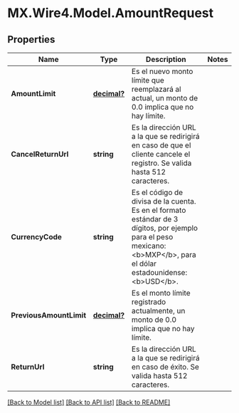 # MX.Wire4.Model.AmountRequest
## Properties

Name | Type | Description | Notes
------------ | ------------- | ------------- | -------------
**AmountLimit** | [**decimal?**](BigDecimal.md) | Es el nuevo monto límite que reemplazará al actual, un monto de 0.0 implica que no hay límite. | 
**CancelReturnUrl** | **string** | Es la dirección URL a la que se redirigirá en caso de que el cliente cancele el registro. Se valida hasta 512 caracteres. | 
**CurrencyCode** | **string** | Es el código de divisa de la cuenta. Es en el formato estándar de 3 dígitos, por ejemplo para el peso mexicano: &lt;b&gt;MXP&lt;/b&gt;, para el dólar estadounidense: &lt;b&gt;USD&lt;/b&gt;. | 
**PreviousAmountLimit** | [**decimal?**](BigDecimal.md) | Es el monto límite registrado actualmente, un monto de 0.0 implica que no hay límite. | 
**ReturnUrl** | **string** | Es la dirección URL a la que se redirigirá en caso de éxito. Se valida hasta 512 caracteres. | 

[[Back to Model list]](../README.md#documentation-for-models) [[Back to API list]](../README.md#documentation-for-api-endpoints) [[Back to README]](../README.md)

